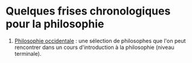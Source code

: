 # Quelques frises chronologiques pour la philosophie

1. [Philosophie occidentale](https://eyssette.github.io/timelines/philosophes-courants.html) : une sélection de philosophes que l'on peut rencontrer dans un cours d'introduction à la philosophie (niveau terminale).
